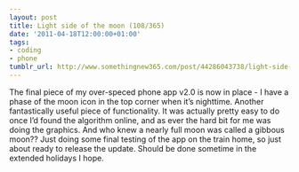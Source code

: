 ```yaml
---
layout: post
title: Light side of the moon (108/365)
date: '2011-04-18T12:00:00+01:00'
tags:
- coding
- phone
tumblr_url: http://www.somethingnew365.com/post/44286043738/light-side-of-the-moon-108365
---
```

The final piece of my over-speced phone app v2.0 is now in place - I have a phase of the moon icon in the top corner when it’s nighttime. Another fantastically useful piece of functionality.
It was actually pretty easy to do once I’d found the algorithm online, and as ever the hard bit for me was doing the graphics. And who knew a nearly full moon was called a gibbous moon??
Just doing some final testing of the app on the train home, so just about ready to release the update. Should be done sometime in the extended holidays I hope.
